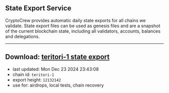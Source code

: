 ## State Export Service
CryptoCrew provides automatic daily state exports for all chains we validate. State export files can be used as genesis files and are a snapshot of the current blockchain state, including all validators, accounts, balances and delegations.

---
**Download: [teritori-1 state export](https://dl-eu2.ccvalidators.com/SERVICE/teritori/teritori-1_export_12132142.json)**
---

- last updated: Mon Dec 23 2024 23:43:08
- chain id: `teritori-1`
- export height: `12132142`
- use for: airdrops, local tests, chain recovery
